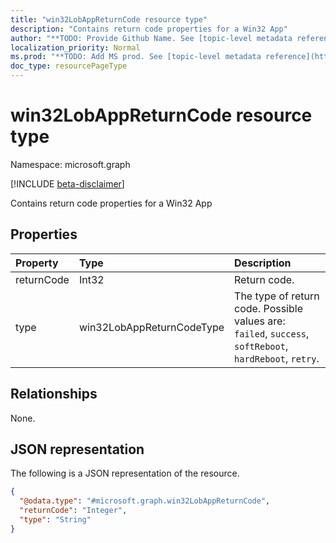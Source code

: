 ```yaml
---
title: "win32LobAppReturnCode resource type"
description: "Contains return code properties for a Win32 App"
author: "**TODO: Provide Github Name. See [topic-level metadata reference](https://msgo.azurewebsites.net/add/document/guidelines/metadata.html#topic-level-metadata)**"
localization_priority: Normal
ms.prod: "**TODO: Add MS prod. See [topic-level metadata reference](https://msgo.azurewebsites.net/add/document/guidelines/metadata.html#topic-level-metadata)**"
doc_type: resourcePageType
---
```


# win32LobAppReturnCode resource type

Namespace: microsoft.graph

[!INCLUDE [beta-disclaimer](../../includes/beta-disclaimer.md)]

Contains return code properties for a Win32 App

## Properties
|Property|Type|Description|
|:---|:---|:---|
|returnCode|Int32|Return code.|
|type|win32LobAppReturnCodeType|The type of return code. Possible values are: `failed`, `success`, `softReboot`, `hardReboot`, `retry`.|

## Relationships
None.

## JSON representation
The following is a JSON representation of the resource.
<!-- {
  "blockType": "resource",
  "@odata.type": "microsoft.graph.win32LobAppReturnCode"
}
-->
``` json
{
  "@odata.type": "#microsoft.graph.win32LobAppReturnCode",
  "returnCode": "Integer",
  "type": "String"
}
```

